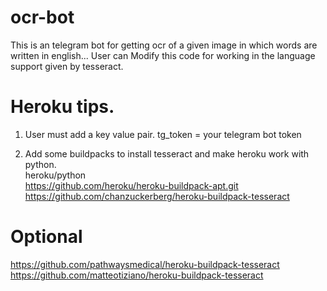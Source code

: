 # ocr-bot
This is an telegram bot for getting ocr of a given image in which words are written in english... User can Modify this code for  working in the language support given by tesseract.

# Heroku tips.

1. User must add a key value pair. 
    tg_token = your telegram bot token
    
2. Add some buildpacks to install tesseract and make heroku work with python.<br>
  heroku/python<br>
  https://github.com/heroku/heroku-buildpack-apt.git <br>
  https://github.com/chanzuckerberg/heroku-buildpack-tesseract
  # Optional
  
  https://github.com/pathwaysmedical/heroku-buildpack-tesseract <br>
  https://github.com/matteotiziano/heroku-buildpack-tesseract

